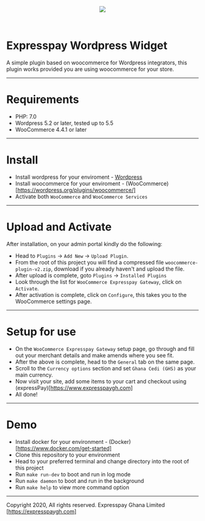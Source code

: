 <p align="center">
  <img src="https://expresspaygh.com/images/logo.png" />
</p>
<br/>

# Expresspay Wordpress Widget

A simple plugin based on woocommerce for Wordpress integrators, this plugin works provided you are using woocommerce for your store.

------------------

# Requirements
* PHP: 7.0
* Wordpress 5.2 or later, tested up to 5.5
* WooCommerce 4.4.1 or later

------------------

# Install

* Install wordpress for your enviroment - [Wordpress](https://wordpress.org/download/)
* Install woocommerce for your enviroment - (WooCommerce)[https://wordpress.org/plugins/woocommerce/]
* Activate both `WooCommerce` and `WooCommerce Services`

------------------

# Upload and Activate

After installation, on your admin portal kindly do the following:

* Head to `Plugins` -> `Add New` -> `Upload Plugin`.
* From the root of this project you will find a compressed file `woocommerce-plugin-v2.zip`, download if you already haven't and upload the file.
* After upload is complete, goto `Plugins` -> `Installed Plugins`
* Look through the list for `WooCommerce Expresspay Gateway`, click on `Activate`.
* After activation is complete, click on `Configure`, this takes you to the WooCommerce settings page.

------------------

# Setup for use

* On the `WooCommerce Expresspay Gateway` setup page, go through and fill out your merchant details and make amends where you see fit.
* After the above is complete, head to the `General` tab on the same page.
* Scroll to the `Currency options` section and set `Ghana Cedi (GHS)` as your main currency.
* Now visit your site, add some items to your cart and checkout using (expressPay)[https://www.expresspaygh.com]
* All done!

-------------------

# Demo

* Install docker for your environment - (Docker)[https://www.docker.com/get-started]
* Clone this repository to your environment
* Head to your preferred terminal and change directory into the root of this project
* Run `make run-dev` to boot and run in log mode
* Run `make daemon` to boot and run in the background
* Run `make help` to view more command option


----------------------

Copyright 2020, All rights reserved. Expresspay Ghana Limited [https://expresspaygh.com]
